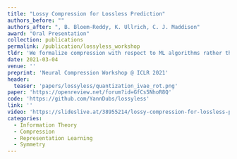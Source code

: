 ```yaml
---
title: "Lossy Compression for Lossless Prediction"
authors_before: ""
authors_after: ", B. Bloem-Reddy, K. Ullrich, C. J. Maddison"
award: "Oral Presentation"
collection: publications
permalink: /publication/lossyless_workshop
tldr: 'We formalize compression with respect to ML algorithms rather than human perception.'
date: 2021-03-04
venue: ''
preprint: 'Neural Compression Workshop @ ICLR 2021'
header: 
  teaser: 'papers/lossyless/quantization_ivae_rot.png'
paper: 'https://openreview.net/forum?id=GfCs5NhoR8Q'
code: 'https://github.com/YannDubs/lossyless' 
link: ''
video: 'https://slideslive.at/38955214/lossy-compression-for-lossless-prediction?ref=search'
categories:
  - Information Theory
  - Compression
  - Representation Learning
  - Symmetry
---
```


 <!-- reference dubois2021lossy  -->